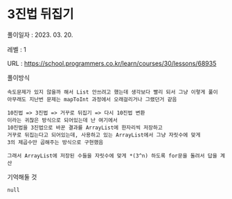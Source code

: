 # 3진법 뒤집기 
풀이일자 : 2023. 03. 20.  
    
레벨 : 1    

URL : https://school.programmers.co.kr/learn/courses/30/lessons/68935  
    
풀이방식    

    속도문제가 있지 않을까 해서 List 안쓰려고 했는데 생각보다 빨리 되서 그냥 이렇게 풀이
    아무래도 지난번 문제는 mapToInt 과정에서 오래걸리거나 그랬던거 같음

    10진법 => 3진법 => 거꾸로 뒤집기 => 다시 10진법 변환
    이라는 귀찮은 방식으로 되어있는데 난 여기에서
    10진법을 3진법으로 바꾼 결과를 ArrayList에 한자리씩 저장하고
    거꾸로 뒤집는다고 되어있는데, 사용하고 있는 ArrayList에서 그냥 자릿수에 맞게
    3의 제곱수만 곱해주는 방식으로 구현했음

    그래서 ArrayList에 저장된 수들을 자릿수에 맞게 *(3^n) 하도록 for문을 돌려서 답을 계산


기억해둘 것  
    
    null
